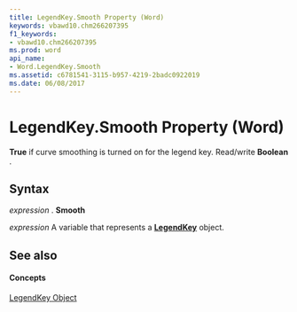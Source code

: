 ```yaml
---
title: LegendKey.Smooth Property (Word)
keywords: vbawd10.chm266207395
f1_keywords:
- vbawd10.chm266207395
ms.prod: word
api_name:
- Word.LegendKey.Smooth
ms.assetid: c6781541-3115-b957-4219-2badc0922019
ms.date: 06/08/2017
---
```



# LegendKey.Smooth Property (Word)

 **True** if curve smoothing is turned on for the legend key. Read/write **Boolean** .


## Syntax

 _expression_ . **Smooth**

 _expression_ A variable that represents a **[LegendKey](legendkey-object-word.md)** object.


## See also


#### Concepts


[LegendKey Object](legendkey-object-word.md)


